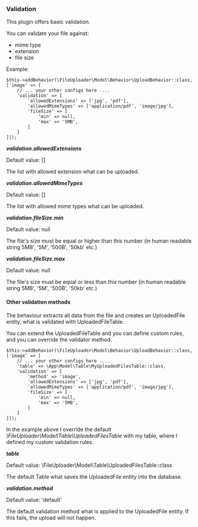 ### Validation

This plugin offers basic validation.

You can validate your file against:

* mime type
* extension
* file size

Example:

```
$this->addBehavior(\FileUploader\Model\Behavior\UploadBehavior::class, ['image' => [
    // ... your other configs here ....
    'validation' => [
        'allowedExtensions' => ['jpg', 'pdf'],
        'allowedMimeTypes' => ['application/pdf', 'image/jpg'],
        'fileSize' => [
            'min' => null,
            'max' => '5MB',
        ]
    ]
]]);
```

***validation.allowedExtensions***

Default value: []

The list with allowed extension what can be uploaded.

***validation.allowedMimeTypes***

Default value: []

The list with allowed mime types what can be uploaded.

***validation.fileSize.min***

Default value: null

The file's size must be equal or higher than this number (in human readable string 5MB', '5M', '500B', '50kb' etc.)

***validation.fileSize.max***

Default value: null

The file's size must be equal or less than this number (in human readable string 5MB', '5M', '500B', '50kb' etc.)

#### Other validation methods

The behaviour extracts all data from the file and creates an UploadedFile entity, what is validated with
UploadedFileTable.

You can extend the UploadedFileTable and you can define custom rules, and you can override the validator method.

```
$this->addBehavior(\FileUploader\Model\Behavior\UploadBehavior::class, ['image' => [
    // ... your other configs here ....
    'table' => \App\Model\Table\MyUploadedFilesTable::class,
    'validation' => [
        'method' => 'image',
        'allowedExtensions' => ['jpg', 'pdf'],
        'allowedMimeTypes' => ['application/pdf', 'image/jpg'],
        'fileSize' => [
            'min' => null,
            'max' => '5MB',
        ]
    ]
]]);
```

In the example above I override the default _\FileUploader\Model\Table\UploadedFilesTable_ with my table, where I defined
my custom validation rules.

***table***

Default value: \FileUploader\Model\Table\UploadedFilesTable::class

The default Table what saves the UploadedFile entity into the database.

***validation.method***

Default value: 'default'

The default validation method what is applied to the UploadedFile entity. If this fails, the upload will not happen.
